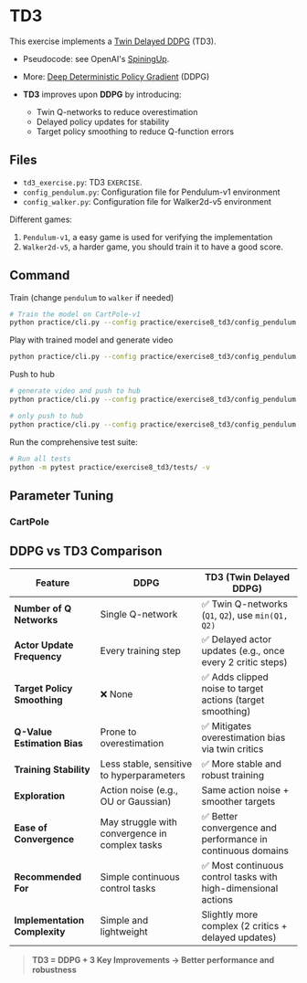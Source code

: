 # TD3

This exercise implements a [Twin Delayed DDPG](https://arxiv.org/pdf/1802.09477) (TD3).
- Pseudocode: see OpenAI's [SpiningUp](https://spinningup.openai.com/en/latest/algorithms/td3.html).
- More: [Deep Deterministic Policy Gradient](https://arxiv.org/abs/1509.02971) (DDPG)

- **TD3** improves upon **DDPG** by introducing:
  - Twin Q-networks to reduce overestimation
  - Delayed policy updates for stability
  - Target policy smoothing to reduce Q-function errors

## Files
- `td3_exercise.py`: TD3 `EXERCISE`.
- `config_pendulum.py`: Configuration file for Pendulum-v1 environment
- `config_walker.py`: Configuration file for Walker2d-v5 environment

Different games:
1. `Pendulum-v1`, a easy game is used for verifying the implementation
2. `Walker2d-v5`, a harder game, you should train it to have a good score.


## Command
Train (change `pendulum` to `walker` if needed)
```bash
# Train the model on CartPole-v1
python practice/cli.py --config practice/exercise8_td3/config_pendulum.py
```

Play with trained model and generate video
```bash
python practice/cli.py --config practice/exercise8_td3/config_pendulum.py --mode play
```

Push to hub
```bash
# generate video and push to hub
python practice/cli.py --config practice/exercise8_td3/config_pendulum.py --mode push_to_hub --username myuser

# only push to hub
python practice/cli.py --config practice/exercise8_td3/config_pendulum.py --mode push_to_hub --username myuser --skip_play
```

Run the comprehensive test suite:
```bash
# Run all tests
python -m pytest practice/exercise8_td3/tests/ -v
```

## Parameter Tuning
### CartPole


## DDPG vs TD3 Comparison

| Feature                     | DDPG                                             | TD3 (Twin Delayed DDPG)                                       |
|-----------------------------|--------------------------------------------------|----------------------------------------------------------------|
| **Number of Q Networks**    | Single Q-network                                 | ✅ Twin Q-networks (`Q1`, `Q2`), use `min(Q1, Q2)`              |
| **Actor Update Frequency**  | Every training step                              | ✅ Delayed actor updates (e.g., once every 2 critic steps)      |
| **Target Policy Smoothing** | ❌ None                                           | ✅ Adds clipped noise to target actions (target smoothing)      |
| **Q-Value Estimation Bias** | Prone to overestimation                          | ✅ Mitigates overestimation bias via twin critics               |
| **Training Stability**      | Less stable, sensitive to hyperparameters        | ✅ More stable and robust training                              |
| **Exploration**             | Action noise (e.g., OU or Gaussian)              | Same action noise + smoother targets                           |
| **Ease of Convergence**     | May struggle with convergence in complex tasks   | ✅ Better convergence and performance in continuous domains     |
| **Recommended For**         | Simple continuous control tasks                  | ✅ Most continuous control tasks with high-dimensional actions  |
| **Implementation Complexity** | Simple and lightweight                          | Slightly more complex (2 critics + delayed updates)             |

> **TD3 = DDPG + 3 Key Improvements → Better performance and robustness**

